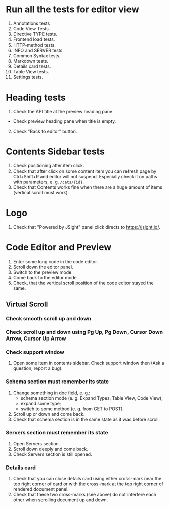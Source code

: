 # Run all the tests for editor view

1. Annotations tests
2. Code View Tests.
3. Directive TYPE tests.
4. Frontend load tests.
5. HTTP-method tests.
6. INFO and SERVER tests.
7. Common Syntax tests.
8. Markdown tests.
9. Details card tests.
10. Table View tests.
11. Settings tests.

# Heading tests

1. Check the API title at the preview heading pane.
  - Check preview heading pane when title is empty.
2. Check "Back to editor" button.

# Contents Sidebar tests

1. Check positioning after item click.
2. Check that after click on some content item you can refresh page by Ctrl+Shift+R and editor will
   not suspend. Especially check it on paths with parameters, e. g. `/cats/{id}`.
3. Check that Contents works fine when there are a huge amount of items (vertical scroll must work).

# Logo

1. Check that "Powered by JSight" panel click directs to https://jsight.io/.

# Code Editor and Preview

1. Enter some long code in the code editor.
2. Scroll down the editor panel.
3. Switch to the preview mode.
4. Come back to the editor mode.
5. Check, that the vertical scroll position of the code editor stayed the same.

## Virtual Scroll

### Check smooth scroll up and down

### Check scroll up and down using Pg Up, Pg Down, Cursor Down Arrow, Cursor Up Arrow

### Check support window

1. Open some item in contents sidebar. Check support window then (Ask a question, report a bug).

### Schema section must remember its state

1. Change something in doc field, e. g.:
   - schema section mode (e. g. Expand Types, Table View, Code View);
   - expand some type;
   - switch to some method (e. g. from GET to POST).
2. Scroll up or down and come back.
3. Check that schema section is in the same state as it was before scroll.

### Servers section must remember its state

1. Open Servers section.
2. Scroll down deeply and come back.
3. Check Servers section is still opened.

### Details card

1. Check that you can close details card using either cross-mark near the top right corner of card
   or with the cross-mark at the top right corner of rendered document panel.
2. Check that these two cross-marks (see above) do not interfere each other when scrolling document
   up and down.